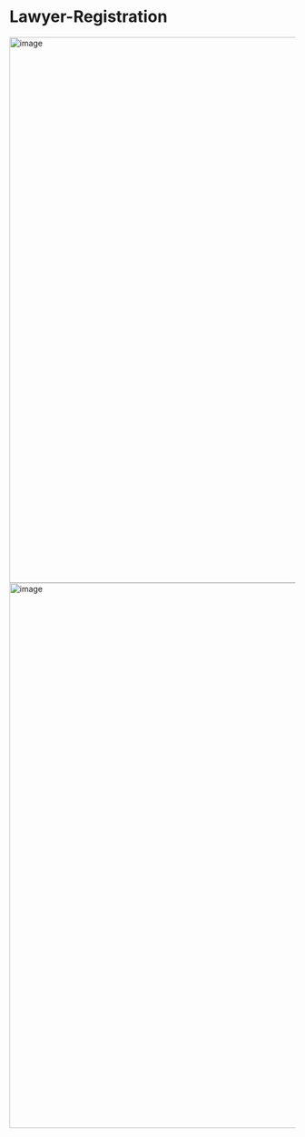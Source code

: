 # Lawyer-Registration


<img width="960" alt="image" src="https://github.com/chaitaliuke/Lawyer-Registration/assets/117623698/975175a8-e5f3-4466-996e-07a4d60af7e7">
<img width="959" alt="image" src="https://github.com/chaitaliuke/Lawyer-Registration/assets/117623698/f7bb4098-9d05-48ee-99e3-dce63554e6bf">

